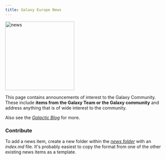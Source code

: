 ```yaml
---
title: Galaxy Europe News
---
```


<img class="img-fluid float-right" src="/images/undraw-illustrations/news.svg" style="width:220px;" alt="news" />

This page contains announcements of interest to the Galaxy Community. These
include __items from the Galaxy Team or the Galaxy community__ and address
anything that is of wide interest to the community.

Also see the *[Galactic Blog](/blog/)* for more.

### Contribute

To add a news item, create a new folder within the [_news folder_](https://github.com/galaxyproject/galaxy-hub/tree/master/content/news) with an _index.md_ file. It's probably easiest to copy the format from one of the other existing news items as a template.
